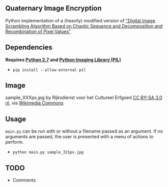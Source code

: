## Quaternary Image Encryption

Python implementation of a (heavily) modified version of ["Digital Image Scrambling Algorithm Based on Chaotic Sequence and Decomposition and Recombination of Pixel Values"](http://ijns.jalaxy.com.tw/contents/ijns-v17-n3/ijns-2015-v17-n3-p322-327.pdf)

## Dependencies

**Requires [Python 2.7](https://www.python.org/downloads/) and [Python Imaging Library (PIL)](http://www.pythonware.com/products/pil/)**
* `pip install --allow-external pil`

## Image
sample_XXXpx.jpg by Rijksdienst voor het Cultureel Erfgoed [CC BY-SA 3.0 nl](http://creativecommons.org/licenses/by-sa/3.0/nl/deed.en), via [Wikimedia Commons](https://commons.wikimedia.org/wiki/File:Overzicht_van_de_voorkant_-_Tungelroy_-_20421367_-_RCE.jpg)

## Usage
`main.py` can be run with or without a filename passed as an argument. If no arguments are passed, the user is presented with a menu of actions to perform.
* `python main.py sample_321px.jpg`

## TODO
* Comments
